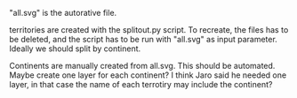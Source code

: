 "all.svg" is the autorative file.

territories are created with the splitout.py script.  To recreate, the files has to be deleted, and the script has to be run with "all.svg" as input parameter.  Ideally we should split by continent.

Continents are manually created from all.svg.  This should be automated.  Maybe create one layer for each continent?  I think Jaro said he needed one layer, in that case the name of each terrotiry may include the continent?
